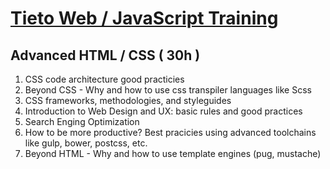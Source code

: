 # [Tieto Web / JavaScript Training](../../readme.md)

## Advanced HTML / CSS ( 30h )
1. CSS code architecture good practicies
1. Beyond CSS - Why and how to use css transpiler languages like Scss
1. CSS frameworks, methodologies, and styleguides
1. Introduction to Web Design and UX: basic rules and good practices
1. Search Enging Optimization
1. How to be more productive? Best pracicies using advanced toolchains like gulp, bower, postcss, etc. 
1. Beyond HTML - Why and how to use template engines (pug, mustache)
